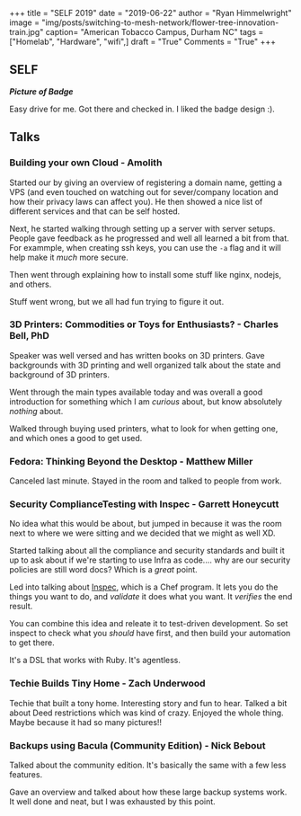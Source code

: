 +++
title  = "SELF 2019"
date   = "2019-06-22"
author = "Ryan Himmelwright"
image  = "img/posts/switching-to-mesh-network/flower-tree-innovation-train.jpg"
caption= "American Tobacco Campus, Durham NC"
tags   = ["Homelab", "Hardware", "wifi",]
draft  = "True"
Comments = "True"
+++


<!--more-->
## SELF

***Picture of Badge***

Easy drive for me. Got there and checked in. I liked the badge design :).


## Talks
### Building your own Cloud - Amolith

Started our by giving an overview of registering a domain name, getting a VPS
(and even touched on watching out for sever/company location and how their
privacy laws can affect you). He then showed a nice list of different services
and that can be self hosted.

Next, he started walking through setting up a server with server setups. People
gave feedback as he progressed and well all learned a bit from that. For
exammple, when creating ssh keys, you can use the `-a` flag and it will help
make it *much* more secure.

Then went through explaining how to install some stuff like nginx, nodejs, and
others.

Stuff went wrong, but we all had fun trying to figure it out.

### 3D Printers: Commodities or Toys for Enthusiasts? - Charles Bell, PhD

Speaker was well versed and has written books on 3D printers. Gave backgrounds
with 3D printing and well organized talk about the state and background of 3D
printers.

Went through the main types available today and was overall a good introduction
for something which I am *curious* about, but know absolutely *nothing* about.

Walked through buying used printers, what to look for when getting one, and
which ones a good to get used.


### Fedora: Thinking Beyond the Desktop - Matthew Miller

Canceled last minute. Stayed in the room and talked to people from work.


### Security ComplianceTesting with Inspec - Garrett Honeycutt
No idea what this would be about, but jumped in because it was the room next to
where we were sitting and we decided that we might as well XD.

Started talking about all the compliance and security standards and built it up
to ask about if we're starting to use Infra as code.... why are our security
policies are still word docs? Which is a _great_ point.

Led into talking about [Inspec](https://www.chef.io/products/chef-inspec/),
which is a Chef program. It lets you do the things you want to do, and
*validate* it does what you want. It *verifies* the end result.

You can combine this idea and releate it to test-driven development. So set
inspect to check what you *should* have first, and then build your automation
to get there.

It's a DSL that works with Ruby. It's agentless.

### Techie Builds Tiny Home - Zach Underwood
Techie that built a tony home. Interesting story and fun to hear. Talked a bit
about Deed restrictions which was kind of crazy. Enjoyed the whole thing. Maybe
because it had so many pictures!!

### Backups using Bacula (Community Edition) - Nick Bebout

Talked about the community edition. It's basically the same with a few less
features.

Gave an overview and talked about how these large backup systems work. It well
done and neat, but I was exhausted by this point.

